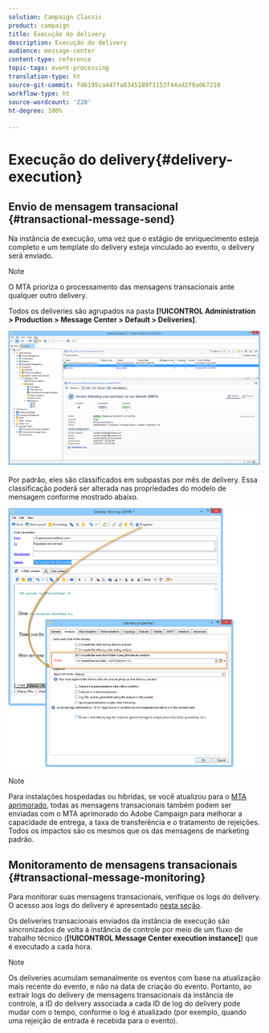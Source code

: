 ```yaml
---
solution: Campaign Classic
product: campaign
title: Execução do delivery
description: Execução do delivery
audience: message-center
content-type: reference
topic-tags: event-processing
translation-type: ht
source-git-commit: fd6195ca447fa0345189f3153f44ad2f9a067210
workflow-type: ht
source-wordcount: '220'
ht-degree: 100%

---
```



# Execução do delivery{#delivery-execution}

## Envio de mensagem transacional {#transactional-message-send}

Na instância de execução, uma vez que o estágio de enriquecimento esteja completo e um template do delivery esteja vinculado ao evento, o delivery será enviado.

>[!NOTE]
>
>O MTA prioriza o processamento das mensagens transacionais ante qualquer outro delivery.

Todos os deliveries são agrupados na pasta **[!UICONTROL Administration > Production > Message Center > Default > Deliveries]**.

![](assets/messagecenter_deliveries_execinstances_001.png)

Por padrão, eles são classificados em subpastas por mês de delivery. Essa classificação poderá ser alterada nas propriedades do modelo de mensagem conforme mostrado abaixo.

![](assets/messagecenter_deliveries_properties_001.png)

>[!NOTE]
>
>Para instalações hospedadas ou híbridas, se você atualizou para o [MTA aprimorado](../../delivery/using/sending-with-enhanced-mta.md), todas as mensagens transacionais também podem ser enviadas com o MTA aprimorado do Adobe Campaign para melhorar a capacidade de entrega, a taxa de transferência e o tratamento de rejeições. Todos os impactos são os mesmos que os das mensagens de marketing padrão.

## Monitoramento de mensagens transacionais {#transactional-message-monitoring}

Para monitorar suas mensagens transacionais, verifique os logs do delivery. O acesso aos logs do delivery é apresentado [nesta seção](../../delivery/using/delivery-dashboard.md#delivery-logs-and-history).

Os deliveries transacionais enviados da instância de execução são sincronizados de volta à instância de controle por meio de um fluxo de trabalho técnico (**[!UICONTROL Message Center execution instance]**) que é executado a cada hora.

>[!NOTE]
>
>Os deliveries acumulam semanalmente os eventos com base na atualização mais recente do evento, e não na data de criação do evento. Portanto, ao extrair logs do delivery de mensagens transacionais da instância de controle, a ID do delivery associada a cada ID de log do delivery pode mudar com o tempo, conforme o log é atualizado (por exemplo, quando uma rejeição de entrada é recebida para o evento).

<!--The transactional deliveries sent from the execution instance are synchronized back to the control instance as follows.

Let's take a [delivery template](../../message-center/using/introduction.md) labelled *Template_1*.

1. An event corresponding to *Template_1* is received on the execution instance.
1. The **Processing real time events** (rtEventsProcessing) workflow processes the event and searches for an existing delivery for the current month.

    >[!NOTE]
    >
    >If not found, a new delivery is created and the event is assigned to the new delivery.

1. The transactional email is sent and the delivery status changes to **[!UICONTROL Sent]**.
1. The **Message Center execution instance** (mcSync_mcExec) workflow retrieves the delivery logs from the execution instance and updates the delivery logs on the control instance.
1. The control instance searches for an existing delivery for week 40 (2020-09-28_Template_1).

    >[!NOTE]
    >
    >If not found, a new delivery is created.

1. The week after, an inbound bounce is received for the event.
1. The status of the event changes to **[!UICONTROL Delivery failed]**.
1. The **Message Center execution instance** (mcSync_mcExec) workflow retrieves the delivery logs from the execution instance and searches for a delivery for week 41 (2020-10-05_Template_1) to update the delivery logs. The delivery logs are then linked to a new delivery for the current week.

To summarize, the deliveries weekly accumulate the events based on the latest event update, and not on the event creation date.

Therefore, when extracting transactional messaging delivery logs from the control instance, the delivery ID associated with each delivery log ID changes every week.-->